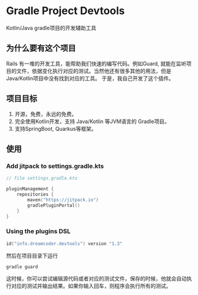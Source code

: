 # Gradle Project Devtools

Kotlin/Java gradle项目的开发辅助工具

## 为什么要有这个项目

Rails 有一堆的开发工具，能帮助我们快速的编写代码。例如Guard, 就能在监听项目的文件，依据变化执行对应的测试。当然他还有很多其他的用法，但是Java/Kotlin项目中没有找到对应的工具。
于是，我自己开发了这个插件。

## 项目目标
1. 开源，免费，永远的免费。
2. 完全使用Kotlin开发，支持 Java/Kotlin 等JVM语言的 Gradle项目。
3. 支持SpringBoot, Quarkus等框架。

## 使用

### Add jitpack to settings.gradle.kts

```kotlin
// file settings.gradle.kts

pluginManagement {
    repositories {
        maven("https://jitpack.io")
        gradlePluginPortal()
    }
}
```

### Using the plugins DSL

```kotlin
id("info.dreamcoder.devtools") version "1.3"
```

然后在项目目录下运行

```shell
gradle guard
```

这时候，你可以尝试编辑源代码或者对应的测试文件，保存的时候，他就会自动执行对应的测试并输出结果。如果你输入回车，则程序会执行所有的测试。


